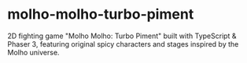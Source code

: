 # molho-molho-turbo-piment
2D fighting game "Molho Molho: Turbo Piment" built with TypeScript &amp; Phaser 3, featuring original spicy characters and stages inspired by the Molho universe.
